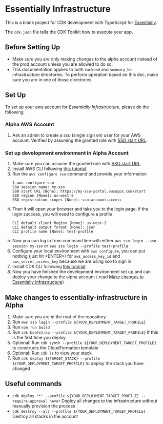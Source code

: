 # Essentially Infrastructure

This is a blank project for CDK development with TypeScript for [Essentially](https://github.com/ubclaunchpad/Essentially).

The `cdk.json` file tells the CDK Toolkit how to execute your app.

## Before Setting Up
- Make sure you are only making changes to the alpha account instead of the prod account unless you are allowed to do so.
- This documentation applies to both `backend` and `summary_be` infrastructure directories. To perform operation based on this doc, make sure you are in one of those directories.

## Set Up

To set up your aws account for *Essentially Infrastructure*, please do the following

### Alpha AWS Account

1. Ask an admin to create a sso (single sign on) user for your AWS account. Verified by
   assuming the granted role with [SSO start URL](https://d-926755e36e.awsapps.com/start).

### Set up development environment in Alpha Account

1. Make sure you can assume the granted role with [SSO start URL](https://d-926755e36e.awsapps.com/start).
2. Install AWS CLI
   following [this tutorial](https://docs.aws.amazon.com/cli/latest/userguide/getting-started-install.html).
3. Run the `aws configure sso` command and provide your information
    ```shell
    $ aws configure sso
    SSO session name: my-sso
    SSO start URL [None]: https://my-sso-portal.awsapps.com/start
    SSO region [None]: us-west-2
    SSO registration scopes [None]: sso:account:access
    ```
4. Then it will open your browser and take you to the login page, if the login success, you will need to configure a
   profile
    ```shell
    CLI default client Region [None]: us-west-2
    CLI default output format [None]: json
    CLI profile name [None]: test-profile
    ```
5. Now you can log in from command line with either `aws sso login --sso-session my-sso`
   or `aws sso login --profile test-profile`
6. Configure your local environment with `aws configure`, you can put nothing (just hit \<ENTER\>)
   for `aws_access_key_id` and `aws_secret_access_key` because we are using sso to sign in
7. Install CDK CLI
   following [this tutorial](https://docs.aws.amazon.com/cdk/v2/guide/getting_started.html#getting_started_install)
8. Now you have finished the development environment set up and can deploy your change to the alpha account (
   read [Make changes to Essentially Infrastructure](#make-changes-to-essentially-infrastructure-in-alpha))

## Make changes to essentially-infrastructure in Alpha

1. Make sure you are in the root of the repository
2. Run `aws sso login --profile ${YOUR_DEPLOYMENT_TARGET_PROFILE}`
3. Run `npm run build`
4. Run `cdk bootstrap --profile ${YOUR_DEPLOYMENT_TARGET_PROFILE}` if this is the first time you deploy
5. Optional: Run `cdk synth --profile ${YOUR_DEPLOYMENT_TARGET_PROFILE}` to constructs the CloudFormation template
6. Optional: Run `cdk ls` to view your stack
7. Run `cdk deploy ${TARGET_STACK} --profile ${YOUR_DEPLOYMENT_TARGET_PROFILE}` to deploy the stack you have changed

## Useful commands

* `cdk deploy "*" --profile ${YOUR_DEPLOYMENT_TARGET_PROFILE} --require-approval never` Deploy all changes to the infrastructure without manually provision the process
* `cdk destroy --all --profile ${YOUR_DEPLOYMENT_TARGET_PROFILE}` Destroy all stacks in the account
